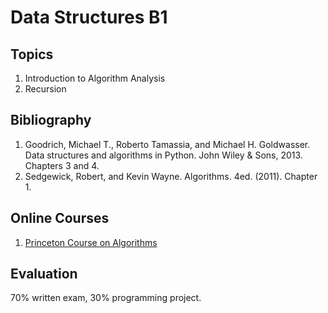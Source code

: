 # Data Structures B1

## Topics
1. Introduction to Algorithm Analysis
2. Recursion

## Bibliography
1. Goodrich, Michael T., Roberto Tamassia, and Michael H. Goldwasser. Data structures and algorithms in Python. John Wiley & Sons, 2013.  Chapters 3 and 4.
2. Sedgewick, Robert, and Kevin Wayne. Algorithms. 4ed. (2011). Chapter 1.

## Online Courses
1. [Princeton Course on Algorithms](https://www.coursera.org/learn/algorithms-part1/home/welcome)

## Evaluation 
70% written exam, 30% programming project.

